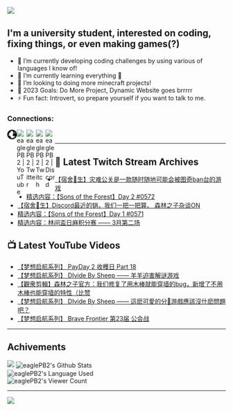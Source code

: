 <!--### Hello people, I'm EaglePB2 - The one who building something for fun 👋
Thank you for standby for this profile.   
The purpose of this profile is coming soon.   
You may come back later, as you wish if this readme.md is updated.   -->

<a href="https://github.com/lightda104530"><img src="https://readme-typing-svg.herokuapp.com/?duration=7000&width=600&lines=Hello+people,+I%27m+EaglePB2.;The+one+who+builds+something+for+fun+%F0%9F%91%8B;Thank+you+for+standby+for+this+profile.;The+purpose+of+this+profile+is+coming+soon.;You+may+come+back+later.;As+you+wish+if+this+readme.md+is+updated.;"></a>


## I'm a university student, interested on coding, fixing things, or even making games(?)
- 🔭 I’m currently developing coding challenges by using various of languages I know of!
- 🌱 I’m currently learning everything 🤣
- 💬 I’m looking to doing more minecraft projects!
- 🥅 2023 Goals: Do More Project, Dynamic Website goes brrrrr
- ⚡ Fun fact: Introvert, so prepare yourself if you want to talk to me.

### Connections:

[<img align="left" alt="ForestWork" width="22px" src="https://raw.githubusercontent.com/iconic/open-iconic/master/svg/globe.svg" />][website]
[<img align="left" alt="eaglePB2 | YouTube" width="22px" src="https://cdn.jsdelivr.net/npm/simple-icons@v3/icons/youtube.svg" />][youtube]
[<img align="left" alt="eaglePB2 | Twitter" width="22px" src="https://cdn.jsdelivr.net/npm/simple-icons@v3/icons/twitter.svg" />][twitter]
[<img align="left" alt="eaglePB2 | Twitch" width="22px" src="https://cdn.jsdelivr.net/npm/simple-icons@v3/icons/twitch.svg" />][twitch]
[<img align="left" alt="eaglePB2 | Discord" width="22px" src="https://cdn.jsdelivr.net/npm/simple-icons@v3/icons/discord.svg" />][discord]

<br />

---

## 👾 Latest Twitch Stream Archives
<!-- TWITCH:START -->
- [【宿舍🦅生】灾难公关是一款随时随地可能会被图奇ban台的游戏](https://www.twitch.tv/videos/1761975241)
- [精选内容：【Sons of the Forest】Day 2 #0572](https://www.twitch.tv/videos/1761940323)
- [【宿舍🦅生】Discord最近的锅，我们一把一把算。 森林之子杂谈ON](https://www.twitch.tv/videos/1760912184)
- [精选内容：【Sons of the Forest】Day 1 #0571](https://www.twitch.tv/videos/1760775387)
- [精选内容：林间盃日麻积分赛 —— 3月第二场](https://www.twitch.tv/videos/1760774972)
<!-- TWITCH:END -->



## 📺 Latest YouTube Videos
<!-- YOUTUBE:START -->
- [【梦想启航系列】 PayDay 2 收穫日 Part 18](https://www.youtube.com/watch?v=glwUzoKQip4)
- [【梦想启航系列】 DIvide By Sheep —— 羊羊迫害解谜游戏](https://www.youtube.com/watch?v=qGKlSczbX_Q)
- [【觀衆剪輯】森林之子官方：我们修复了用木棒就能穿墙的bug，新增了不用木棒也能穿墙的特性（比赞](https://www.youtube.com/watch?v=Lee_NJ56o0w)
- [【梦想启航系列】 DIvide By Sheep —— 這麽可愛的分🐏游戲應該沒什麽問題吧？](https://www.youtube.com/watch?v=oqoqi_-enpg)
- [【梦想启航系列】 Brave Frontier 第23届 公会战](https://www.youtube.com/watch?v=m8BATZYiIJ8)
<!-- YOUTUBE:END -->

---

## Achivements
[![](https://github-profile-trophy.vercel.app/?username=eaglepb2&theme=monokai&no-bg=true&&title=Repositories,Issues,Commit,MultiLanguage)](https://github.com/anuraghazra/github-readme-stats)
<img align="center" alt="eaglePB2's Github Stats" src="https://github-readme-stats.vercel.app/api?username=eaglePB2&show_icons=true&hide_border=true&theme=merko" />
<br>
<img align="center" alt="eaglePB2's Language Used" src="https://github-readme-stats.vercel.app/api/top-langs/?username=eaglePB2&show_icons=true&hide_border=true&theme=merko&layout=compact&langs_count=8" />
<br>
<img align="left" alt="eaglePB2's Viewer Count" src="https://visitcount.itsvg.in/api?id=eaglepb2&label=Profile%20Views&color=3&icon=5&pretty=true" />
<br>

[website]: https://teamforestwork.nde.tw/
[twitter]: https://teamforestwork.nde.tw/Twitter
[youtube]: https://teamforestwork.nde.tw/Youtube
[twitch]: https://www.twitch.tv/eaglepb2
[discord]: https://discord.gg/qKrub9b

---

<!-- RANDOMQUOTE:START -->
![](https://quotes-github-readme.vercel.app/api?type=horizontal&theme=merko)
<!-- RANDOMQUOTE:END -->


<!--
       _____   _   _   _____       _____   _   _   ____   
      |_   _| | | | | |  ___|     |  ___| | \ | | |  _  \  
        | |   | |_| | | |___      | |___  |  \| | | | | | 
        | |   |  _  | |  ___|     |  ___| |     | | | | | 
        | |   | | | | | |___      | |___  | |\  | | |_| | 
        |_|   |_| |_| |_____|     |_____| |_| \_| |____ / 
      
-->
